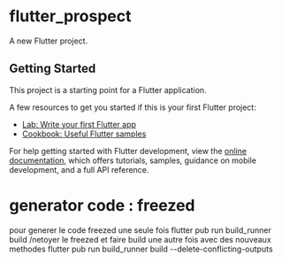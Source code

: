 # flutter_prospect

A new Flutter project.

## Getting Started

This project is a starting point for a Flutter application.

A few resources to get you started if this is your first Flutter project:

- [Lab: Write your first Flutter app](https://docs.flutter.dev/get-started/codelab)
- [Cookbook: Useful Flutter samples](https://docs.flutter.dev/cookbook)

For help getting started with Flutter development, view the
[online documentation](https://docs.flutter.dev/), which offers tutorials,
samples, guidance on mobile development, and a full API reference.
# generator code : freezed
pour generer le code freezed une seule fois
flutter pub run build_runner build 
/netoyer le freezed et faire build une autre fois avec des nouveaux methodes
flutter pub run build_runner build --delete-conflicting-outputs

